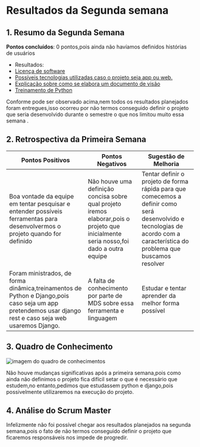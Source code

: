 # Resultados da Segunda semana

## 1. Resumo da Segunda Semana

__Pontos concluídos__: 0 pontos,pois ainda não havíamos definidos histórias de usuários

- Resultados:
 - [Licença de software](https://github.com/fga-eps-mds/2018.2-NaturalSearch/issues/9)
  - [Possíveis tecnologias utilizadas caso o projeto seja app ou web.](https://github.com/fga-eps-mds/2018.2-NaturalSearch/issues/7)
 - [Explicação sobre como se elabora um documento de visão](https://github.com/fga-eps-mds/2018.2-NaturalSearch/issues/13)
 - [ Treinamento de Python](https://github.com/fga-eps-mds/2018.2-NaturalSearch/issues/6)

Conforme pode ser observado acima,nem todos os resultados planejados foram entregues,isso ocorreu por não termos conseguido definir o projeto que seria desenvolvido durante o semestre o que nos limitou muito essa semana
.
## 2. Retrospectiva da Primeira Semana

| Pontos Positivos | Pontos Negativos | Sugestão de Melhoria |
| ----- | ----- | ---- |
| Boa vontade da equipe em tentar pesquisar e entender possíveis ferramentas para desenvolvermos o projeto quando for definido | Não houve uma definição concisa sobre qual projeto iremos elaborar,pois o projeto que inicialmente seria nosso,foi dado a outra equipe | Tentar definir o projeto de forma rápida para que comecemos a definir como será desenvolvido e tecnologias de acordo com a característica do problema que buscamos resolver  |
|Foram ministrados, de forma dinâmica,treinamentos de Python e Django,pois caso seja um app pretendemos usar django rest e caso seja web usaremos Django.  |A falta de conhecimento por parte de MDS sobre essa ferramenta e linguagem| Estudar e tentar aprender da melhor forma possível |


## 3. Quadro de Conhecimento

![imagem do quadro de conhecimentos]()

Não houve mudanças significativas após a primeira semana,pois como ainda não definimos o projeto fica difícil setar o que é necessário que estudem,no entanto,pedimos que estudassem python e django,pois possivelmente utilizaremos na execução do projeto.

## 4. Análise do Scrum Master

Infelizmente não foi possível chegar aos resultados planejados na segunda semana,pois o fato de não termos conseguido definir o projeto que ficaremos responsáveis nos impede de progredir.


